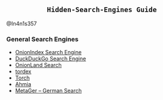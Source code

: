<h2 align="center"><code>Hidden-Search-Engines Guide</code></h2>
@In4n1s357

### General Search Engines

- [OnionIndex Search Engine](http://oniondxjxs2mzjkbz7ldlflenh6huksestjsisc3usxht3wqgk6a62yd.onion/)
- [DuckDuckGo Search Engine](http://duckduckgogg42xjoc72x3sjasowoarfbgcmvfimaftt6twagswzczad.onion/)
- [OnionLand Search](http://3bbad7fauom4d6sgppalyqddsqbf5u5p56b5k5uk2zxsy3d6ey2jobad.onion/)
- [tordex](http://tordexu73joywapk2txdr54jed4imqledpcvcuf75qsas2gwdgksvnyd.onion/)
- [Torch](http://xmh57jrknzkhv6y3ls3ubitzfqnkrwxhopf5aygthi7d6rplyvk3noyd.onion/)
- [Ahmia](http://juhanurmihxlp77nkq76byazcldy2hlmovfu2epvl5ankdibsot4csyd.onion/)
- [MetaGer – German Search](http://metagerv65pwclop2rsfzg4jwowpavpwd6grhhlvdgsswvo6ii4akgyd.onion/)
